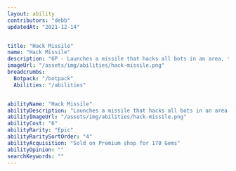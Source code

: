 ```yaml
---
layout: ability
contributors: "debb"
updatedAt: "2021-12-14"


title: "Hack Missile"
name: "Hack Missile"
description: "6P - Launches a missile that hacks all bots in an area, turning them against each other for 3 seconds"
imageUrl: "/assets/img/abilities/hack-missile.png"
breadcrumbs:
  Botpack: "/botpack"
  Abilities: "/abilities"


abilityName: "Hack Missile"
abilityDescription: "Launches a missile that hacks all bots in an area, turning them against each other for 3 seconds"
abilityImageUrl: "/assets/img/abilities/hack-missile.png"
abilityCost: "6"
abilityRarity: "Epic"
abilityRaritySortOrder: "4"
abilityAcquisition: "Sold on Premium shop for 170 Gems"
abilityOpinion: ""
searchKeywords: ""
---
```



